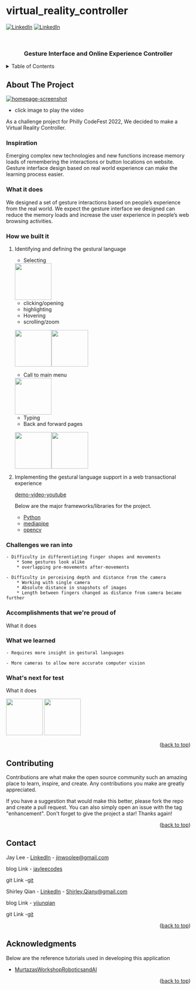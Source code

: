 # virtual_reality_controller

<div id="top"></div>

[![LinkedIn][linkedin-shield]][linkedin-url]
[![LinkedIn][linkedin-shield]][linkedin-url2]


<!-- PROJECT LOGO -->
<br />
<div align="center">
    <h3 align="center">Gesture Interface and Online Experience Controller</h3>
</div>



<!-- TABLE OF CONTENTS -->
<details>
  <summary>Table of Contents</summary>
  <ol>
    <li>
      <a href="#about-the-project">About The Project</a>
      <ul>
        <li><a href="#inspiration">Inspiration</a></li>
      </ul>
      <ul>
        <li><a href="#what-it-does">What it does</a></li>
      </ul>
      <ul>
        <li><a href="#how-we-built-it">How we built it</a></li>
      </ul>     
      <ul>
        <li><a href="#challenges-we-ran-into">Challenges we ran into</a></li>
      </ul>
      <ul>
        <li><a href="#accomplishments-that-were-proud-of">Accomplishments that we're proud of</a></li>
      </ul>
      <ul>
        <li><a href="#what-we-learned">What we learned</a></li>
      </ul>
      <ul>
        <li><a href="#whats-next-for-test">What's next for test</a></li>
      </ul>
    </li>
    <li><a href="#contact">Contact</a></li>
    <li><a href="#acknowledgments">Acknowledgments</a></li>
  </ol>
</details>


<!-- ABOUT THE PROJECT -->
## About The Project

[![homepage-screenshot](https://user-images.githubusercontent.com/46912607/162545138-9670f89d-b212-4e1f-a6b2-b0975c0cd395.png)](https://www.youtube.com/watch?v=5R6yFyDV3-I)
- click image to play the video

As a challenge project for Philly CodeFest 2022, We decided to make a Virtual Reality Controller.  


### Inspiration
Emerging complex new technologies and new functions increase memory loads of remembering the interactions or button locations on website. Gesture interface design based on real world experience can make the learning process easier.

### What it does
We designed a set of gesture interactions based on people’s experience from the real world. We expect the gesture interface we designed can reduce the memory loads and increase the user experience in people’s web browsing activities.

### How we built it
1. Identifying and defining the gestural language

    - Selecting 
    
    <img src="https://user-images.githubusercontent.com/46912607/162552650-0f2ae37a-6564-4f03-8903-75822a22fe24.gif" width="100" height="100">
    
    - clicking/opening
    - highlighting
    - Hovering
    - scrolling/zoom 
    
    <img src="https://user-images.githubusercontent.com/46912607/162552659-f13b796b-54cd-450a-b391-7a721bc60597.gif" width="100" height="100"><img src="https://user-images.githubusercontent.com/46912607/162552655-9156e01c-55f9-408a-a44a-dc8aaef50754.gif" width="100" height="100">
    
    - Call to main menu 
   
   <img src="https://user-images.githubusercontent.com/46912607/162552653-2b1784df-2471-4374-8414-158fde2c15f0.gif" width="100" height="100">
   
   - Typing 
   - Back and forward pages 
   
   <img src="https://user-images.githubusercontent.com/46912607/162552658-40360cbb-b5f8-4a82-8dc1-1b2a76a04ef8.gif" width="100" height="100"><img src="https://user-images.githubusercontent.com/46912607/162552657-7f50c9dc-e112-495a-bfe9-9bf7e6d7f1fa.gif" width="100" height="100">



3. Implementing the gestural language support in a web transactional experience


    [demo-video-youtube](https://youtu.be/5R6yFyDV3-I)
    
    
    Below are the major frameworks/libraries for the project.

    * [Python](https://www.python.org/)
    * [mediapipe](https://google.github.io/mediapipe/)
    * [opencv](https://opencv.org/)
    
### Challenges we ran into

    - Difficulty in differentiating finger shapes and movements
        * Some gestures look alike 
        * overlapping pre-movements after-movements

    - Difficulty in perceiving depth and distance from the camera
        * Working with single camera 
        * Absolute distance in snapshots of images 
        * Length between fingers changed as distance from camera became further 


### Accomplishments that we're proud of
What it does

### What we learned
    - Requires more insight in gestural languages

    - More cameras to allow more accurate computer vision


### What's next for test
What it does

<img src="https://user-images.githubusercontent.com/46912607/162552958-b55efa75-0ee9-418c-be2e-81092f69e8d5.jpg" width="100" height="100">
<img src="https://user-images.githubusercontent.com/46912607/162552961-e513d954-f432-4c28-8627-6f4b6f341c5a.jpg" width="100" height="100">


<p align="right">(<a href="#top">back to top</a>)</p>


<!-- CONTRIBUTING -->
## Contributing

Contributions are what make the open source community such an amazing place to learn, inspire, and create. Any contributions you make are greatly appreciated.

If you have a suggestion that would make this better, please fork the repo and create a pull request. You can also simply open an issue with the tag "enhancement". Don't forget to give the project a star! Thanks again!

<p align="right">(<a href="#top">back to top</a>)</p>




<!-- CONTACT -->
## Contact

Jay Lee - [LinkedIn](linkedin-url) - jinwoolee@gmail.com

blog Link - [jayleecodes](https://jinlee487.github.io/)

git Link -[git](https://github.com/jinlee487)

Shirley Qian - [LinkedIn](https://www.linkedin.com/in/shirley-qiany/) - Shirley.Qiany@gmail.com

blog Link - [yijunqian](https://www.yijunqian.com/)

git Link -[git](https://github.com/yijunqian)

<p align="right">(<a href="#top">back to top</a>)</p>



<!-- ACKNOWLEDGMENTS -->
## Acknowledgments

Below are the reference tutorials used in developing this application

* [MurtazasWorkshopRoboticsandAI](https://www.youtube.com/c/MurtazasWorkshopRoboticsandAI)

<p align="right">(<a href="#top">back to top</a>)</p>


<!-- MARKDOWN LINKS & IMAGES -->
[linkedin-shield]: https://img.shields.io/badge/-LinkedIn-black.svg?style=for-the-badge&logo=linkedin&colorB=555
[linkedin-url]: https://www.linkedin.com/in/jinwoolee487/
[linkedin-url2]: https://www.linkedin.com/in/shirley-qiany/

[homepage-screenshot]: https://user-images.githubusercontent.com/46912607/162545138-9670f89d-b212-4e1f-a6b2-b0975c0cd395.png

